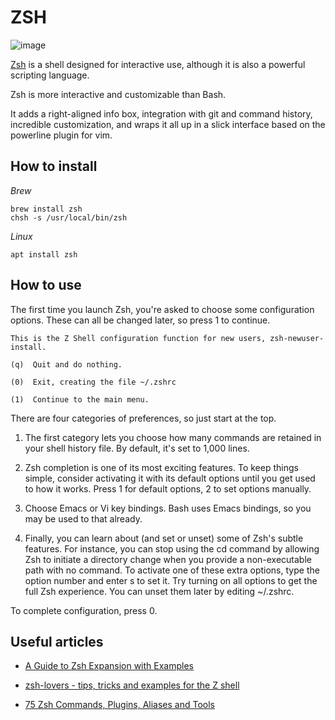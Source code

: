 # ZSH

![image](../static/zsh2.gif)

[Zsh](https://zsh.sourceforge.io/) is a shell designed for interactive use, although it is also a powerful scripting language.

Zsh is more interactive and customizable than Bash.

It adds a right-aligned info box, integration with git and command history, incredible customization, and wraps it all up in a slick interface based on the powerline plugin for vim. 

## How to install

*Brew*

```shell
brew install zsh
chsh -s /usr/local/bin/zsh
```

*Linux*

```shell
apt install zsh
```

## How to use

The first time you launch Zsh, you're asked to choose some configuration options. These can all be changed later, so press 1 to continue.

```shell
This is the Z Shell configuration function for new users, zsh-newuser-install.

(q)  Quit and do nothing.

(0)  Exit, creating the file ~/.zshrc

(1)  Continue to the main menu.
```

There are four categories of preferences, so just start at the top.

1. The first category lets you choose how many commands are retained in your shell history file. By default, it's set to 1,000 lines.

2. Zsh completion is one of its most exciting features. To keep things simple, consider activating it with its default options until you get used to how it works. Press 1 for default options, 2 to set options manually.

3. Choose Emacs or Vi key bindings. Bash uses Emacs bindings, so you may be used to that already.

4. Finally, you can learn about (and set or unset) some of Zsh's subtle features. For instance, you can stop using the cd command by allowing Zsh to initiate a directory change when you provide a non-executable path with no command. To activate one of these extra options, type the option number and enter s to set it. Try turning on all options to get the full Zsh experience. You can unset them later by editing ~/.zshrc.

To complete configuration, press 0.


## Useful articles

- [A Guide to Zsh Expansion with Examples](https://thevaluable.dev/zsh-expansion-guide-example/) 

- [zsh-lovers - tips, tricks and examples for the Z shell](http://manpages.ubuntu.com/manpages/bionic/man1/zsh-lovers.1.html)

- [75 Zsh Commands, Plugins, Aliases and Tools](https://www.sitepoint.com/zsh-commands-plugins-aliases-tools/)
